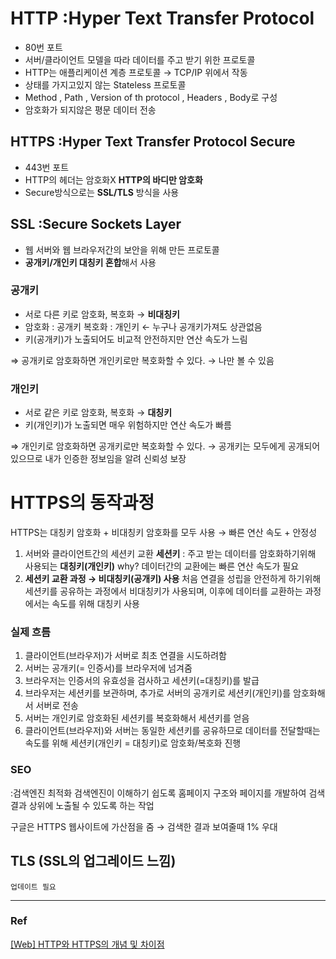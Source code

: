 # HTTP :Hyper Text Transfer Protocol

- 80번 포트
- 서버/클라이언트 모델을 따라 데이터를 주고 받기 위한 프로토콜
- HTTP는 애플리케이션 계층 프로토콜 → TCP/IP 위에서 작동
- 상태를 가지고있지 않는 Stateless 프로토콜
- Method , Path , Version of th protocol , Headers , Body로 구성
- 암호화가 되지않은 평문 데이터 전송

## HTTPS  :Hyper Text Transfer Protocol Secure

- 443번 포트
- HTTP의 헤더는 암호화X      **HTTP의 바디만 암호화**
- Secure방식으로는 **SSL/TLS** 방식을 사용

## SSL :Secure Sockets Layer

- 웹 서버와 웹 브라우저간의 보안을 위해 만든 프로토콜
- **공개키/개인키 대칭키 혼합**해서 사용

### 공개키

- 서로 다른 키로 암호화, 복호화 → **비대칭키**
- 암호화 : 공개키
  복호화 : 개인키 ← 누구나 공개키가져도 상관없음
- 키(공개키)가 노출되어도 비교적 안전하지만 연산 속도가 느림

⇒  공개키로 암호화하면 개인키로만 복호화할 수 있다. → 나만 볼 수 있음

### 개인키

- 서로 같은 키로 암호화, 복호화 → **대칭키**
- 키(개인키)가 노출되면 매우 위험하지만 연산 속도가 빠름

⇒  개인키로 암호화하면 공개키로만 복호화할 수 있다. → 공개키는 모두에게 공개되어있으므로 내가 인증한 정보임을 알려 신뢰성 보장

# HTTPS의 동작과정

HTTPS는 대칭키 암호화 + 비대칭키 암호화를 모두 사용 → 빠른 연산 속도 + 안정성

1. 서버와 클라이언트간의 세션키 교환
   **세션키** : 주고 받는 데이터를 암호화하기위해 사용되는 **대칭키(개인키)**
   why? 데이터간의 교환에는 빠른 연산 속도가 필요
2. **세션키 교환 과정 → 비대칭키(공개키) 사용**
   처음 연결을 성립을 안전하게 하기위해 세션키를 공유하는 과정에서 비대칭키가 사용되며, 이후에 데이터를 교환하는 과정에서는 속도를 위해 대칭키 사용

### 실제 흐름

1. 클라이언트(브라우저)가 서버로 최초 연결을 시도하려함
2. 서버는 공개키(= 인증서)를 브라우저에 넘겨줌
3. 브라우저는 인증서의 유효성을 검사하고 세션키(=대칭키)를 발급
4. 브라우저는 세션키를 보관하며, 추가로 서버의 공개키로 세션키(개인키)를 암호화해서 서버로 전송
5. 서버는 개인키로 암호화된 세션키를 복호화해서 세션키를 얻음
6. 클라이언트(브라우저)와 서버는 동일한 세션키를 공유하므로 데이터를 전달할때는 속도를 위해 세션키(개인키 = 대칭키)로 암호화/복호화 진행

### SEO

:검색엔진 최적화
검색엔진이 이해하기 쉽도록 홈페이지 구조와 페이지를 개발하여 검색결과 상위에 노출될 수 있도록 하는 작업

구글은 HTTPS 웹사이트에 가산점을 줌 → 검색한 결과 보여줄때 1% 우대

## TLS (SSL의 업그레이드 느낌)
`업데이트 필요`

---
### Ref

[[Web] HTTP와 HTTPS의 개념 및 차이점](https://mangkyu.tistory.com/98)